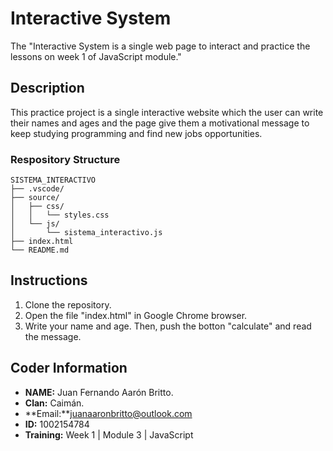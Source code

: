 # Interactive System

The "Interactive System is a single web page to interact and practice the lessons on week 1 of JavaScript module."

## Description
This practice project is a single interactive website which the user can write their names and ages and the page give them a motivational message to keep studying programming and find new jobs opportunities.

### Respository Structure

```
SISTEMA_INTERACTIVO
├── .vscode/
├── source/
│   ├── css/
│   │   └── styles.css
│   └── js/
│       └── sistema_interactivo.js
├── index.html
└── README.md
```
## Instructions

1. Clone the repository.
2. Open the file "index.html" in Google Chrome browser.
3. Write your name and age. Then, push the botton "calculate" and read the message.

## Coder Information

- **NAME:** Juan Fernando Aarón Britto.
- **Clan:** Caimán.
- **Email:**juanaaronbritto@outlook.com
- **ID:** 1002154784
- **Training:** Week 1 | Module 3 | JavaScript